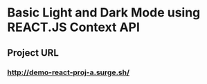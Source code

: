 # Basic Light and Dark Mode using REACT.JS Context API
## Project URL
### http://demo-react-proj-a.surge.sh/
